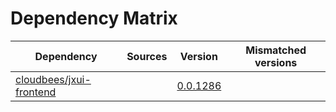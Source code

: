 # Dependency Matrix

Dependency | Sources | Version | Mismatched versions
---------- | ------- | ------- | -------------------
[cloudbees/jxui-frontend](https://github.com/cloudbees/jxui-frontend) |  | [0.0.1286](https://github.com/cloudbees/jxui-frontend/releases/tag/v0.0.1286) | 
